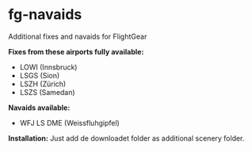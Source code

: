 # fg-navaids
Additional fixes and navaids for FlightGear

**Fixes from these airports fully available:**
- LOWI (Innsbruck)
- LSGS (Sion)
- LSZH (Zürich)
- LSZS (Samedan)

**Navaids available:**
- WFJ LS DME (Weissfluhgipfel)

**Installation:**
Just add de downloadet folder as additional scenery folder.
